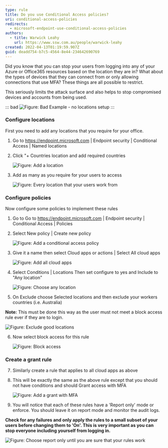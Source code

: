 ```yaml
---
type: rule
title: Do you use Conditional Access policies?
uri: conditional-access-policies
redirects:
  - microsoft-endpoint-use-conditional-access-policies
authors:
  - title: Warwick Leahy
    url: https://www.ssw.com.au/people/warwick-leahy
created: 2022-04-13T01:19:59.907Z
guid: deadd754-b7c5-4564-8e44-234642690769
---
```

Did you know that you can stop your users from logging into any of your Azure or Office365 resources based on the location they are in?  What about the types of devices that they can connect from or only allowing connections that use MFA? These things are all possible to restrict.

This seriously limits the attack surface and also helps to stop compromised devices and accounts from being used.

<!--endintro-->

::: bad 
![Figure: Bad Example - no locations setup](locationsbadexample.png)
:::

### Configure locations

First you need to add any locations that you require for your office. 

1. Go to https://endpoint.microsoft.com | Endpoint security | Conditional Access | Named locations
2. Click "+ Countries location and add required countries

   ![Figure: Add a location](locations1.png)
3. Add as many as you require for your users to access

   ![Figure: Every location that your users work from](locationsadded.png)

### Configure policies

Now configure some policies to implement these rules

1. Go to Go to https://endpoint.microsoft.com | Endpoint security | Conditional Access | Policies
2. Select New policy | Create new policy

   ![Figure: Add a conditional access policy](conditionalaccess2.png)
3. Give it a name then select Cloud apps or actions | Select All cloud apps

   ![Figure: Add all cloud apps](conditionalaccess3.png)
4. Select Conditions | Locations 
   Then set configure to yes and Include to "Any location"

   ![Figure: Choose any location](conditionalaccess4.png)
5. On Exclude choose Selected locations and then exclude your workers countries (i.e. Australia)  

  **Note:** This must be done this way as the user must not meet a block access rule ever if they are to login.

  ![Figure: Exclude good locations](conditionalaccess5.png)

6. Now select block access for this rule

   ![Figure: Block access](conditionalaccess6.png)

### Create a grant rule

7. Similarly create a rule that applies to all cloud apps as above

8. This will be exactly the same as the above rule except that you should not have conditions and should Grant access with MFA

   ![Figure: Add a grant with MFA](conditionalaccess7.png)

9. You will notice that each of these rules have a 'Report only' mode or enforce.  You should leave it on report mode and monitor the audit logs. 

  **Check for any failures and only apply the rules to a small subset of your users before changing them to 'On'. This is very important as you can stop everyone including yourself from logging in.**

   ![Figure: Choose report only until you are sure that your rules work](conditionalaccess8.png)

